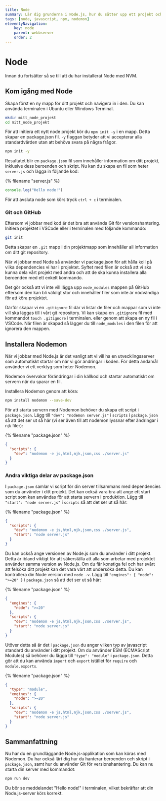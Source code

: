 ```yaml
---
title: Node
summary: Lär dig grunderna i Node.js, hur du sätter upp ett projekt och använder Nodemon för utveckling.
tags: [node, javascript, npm, nodemon]
eleventyNavigation:
    key: node
    parent: webbserver
    order: 2
---
```


# Node

Innan du fortsätter så se till att du har installerat Node med NVM.

## Kom igång med Node

Skapa först en ny mapp för ditt projekt och navigera in i den. Du kan använda terminalen i Ubuntu eller Windows Terminal.

```bash
mkdir mitt_node_projekt
cd mitt_node_projekt
```

För att initiera ett nytt node projekt kör du `npm init -y` i en mapp. Detta skapar en package.json fil. `-y` flaggan betyder att vi accepterar alla standardvärden utan att behöva svara på några frågor.

```bash
npm init -y
```

Resultatet blir en `package.json` fil som innehåller information om ditt projekt, inklusive dess beroenden och skript.
Nu kan du skapa en fil som heter `server.js` och lägga in följande kod:

{% filename "server.js" %}
```js
console.log("Hello node!")
```

För att avsluta node som körs tryck `ctrl + c` i terminalen.

### Git och GitHub

Eftersom vi jobbar med kod är det bra att använda Git för versionshantering. Initiera projektet i VSCode eller i terminalen med följande kommando:

```bash
git init
```

Detta skapar en `.git` mapp i din projektmapp som innehåller all information om ditt git repository.

När vi jobbar med Node så använder vi package.json för att hålla koll på vilka dependencies vi har i projektet. Syftet med filen är också att vi ska kunna dela vårt projekt med andra och att de ska kunna installera alla beroenden med ett enkelt kommando.

Det gör också att vi inte vill lägga upp `node_modules` mappen på GitHub eftersom den kan bli väldigt stor och innehåller filer som inte är nödvändiga för att köra projektet.

Därför skapar vi en `.gitignore` fil där vi listar de filer och mappar som vi inte vill ska läggas till i vårt git repository.
Vi kan skapa en `.gitignore` fil med kommandot `touch .gitignore` i terminalen.
eller genom att skapa en ny fil i VSCode.
När filen är skapad så lägger du till `node_modules` i den filen för att ignorera den mappen.


## Installera Nodemon

När vi jobbar med Node.js är det vanligt att vi vill ha en utvecklingsserver som automatiskt startar om när vi gör ändringar i koden. För detta ändamål använder vi ett verktyg som heter Nodemon.

Nodemon övervakar förändringar i din källkod och startar automatiskt om servern när du sparar en fil.

Installera Nodemon genom att köra:

```bash
npm install nodemon --save-dev
```

För att starta servern med Nodemon behöver du skapa ett script i `package.json`. Lägg till `"dev": "nodemon server.js"` i `scripts` i `package.json` så att det ser ut så här (vi ser även till att nodemon lyssnar efter ändringar i njk filer):

{% filename "package.json" %}
```json
{
  "scripts": {
    "dev": "nodemon -e js,html,njk,json,css ./server.js"
  }
}
```

### Andra viktiga delar av package.json

I `package.json` samlar vi script för din server tillsammans med dependencies som du använder i ditt projekt.
Det kan också vara bra att ange ett start script som kan användas för att starta servern i produktion. Lägg till `"start": "node server.js"` i `scripts` så att det ser ut så här:

{% filename "package.json" %}
```json
{
  "scripts": {
    "dev": "nodemon -e js,html,njk,json,css ./server.js",
    "start": "node server.js"
  }
}
```

Du kan också ange versionen av Node.js som du använder i ditt projekt. Detta är ibland viktigt för att säkerställa att alla som arbetar med projektet använder samma version av Node.js. Om du får konstiga fel och har svårt att felsöka ditt projekt kan det vara värt att undersöka detta. Du kan kontrollera din Node version med `node -v`. Lägg till `"engines": { "node": ">=20" }` i `package.json` så att det ser ut så här:

{% filename "package.json" %}
```json
{
  "engines": {
    "node": ">=20"
  },
  "scripts": {
    "dev": "nodemon -e js,html,njk,json,css ./server.js",
    "start": "node server.js"
  }
}
```

Utöver detta så är det i `package.json` du anger vilken typ av javascript standard du använder i ditt projekt. Om du använder ESM (ECMAScript Modules) så behöver du lägga till `"type": "module"` i `package.json`. Detta gör att du kan använda `import` och `export` istället för `require` och `module.exports`.

{% filename "package.json" %}
```json
{
  "type": "module",
  "engines": {
    "node": ">=20"
  },
  "scripts": {
    "dev": "nodemon -e js,html,njk,json,css ./server.js",
    "start": "node server.js"
  }
}
```

## Sammanfattning

Nu har du en grundläggande Node.js-applikation som kan köras med Nodemon. Du har också lärt dig hur du hanterar beroenden och skript i `package.json`, samt hur du använder Git för versionshantering.
Du kan nu starta din server med kommandot:

```bash
npm run dev
```
Du bör se meddelandet "Hello node!" i terminalen, vilket bekräftar att din Node.js-server körs korrekt.